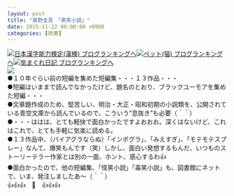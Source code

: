 ```yaml
---
layout: post
title: "東野圭吾　「黒笑小説」"
date: 2015-11-22 00:00:00 +0900
categories: [読書]
---
```


[![](/syuusyuu9701/assets/images/東野圭吾-「黒笑小説」-br_c_3028_1.gif)](http://blog.with2.net/link.php?1659096:3028 "日本漢字能力検定(漢検) ブログランキングへ")[日本漢字能力検定(漢検) ブログランキングへ](http://blog.with2.net/link.php?1659096:3028)[![](/syuusyuu9701/assets/images/東野圭吾-「黒笑小説」-br_c_1348_1.gif)](http://blog.with2.net/link.php?1659096:1348 "ペット(猫) ブログランキングへ")[ペット(猫) ブログランキングへ](http://blog.with2.net/link.php?1659096:1348)[![](/syuusyuu9701/assets/images/東野圭吾-「黒笑小説」-br_c_9257_1.gif)](http://blog.with2.net/link.php?1659096:9257 "気まぐれ日記 ブログランキングへ")[気まぐれ日記 ブログランキングへ](http://blog.with2.net/link.php?1659096:9257)  
![](/syuusyuu9701/assets/images/東野圭吾-「黒笑小説」-32d13af891a5538d008fcd1034ca69a6.jpg)  
●１０年ぐらい前の短編を集めた短編集・・・１３作品・・・  
●短編はいままで読んでなかったけど、題名のとおり、ブラックユーモアを集めた短編・・・  
●文章題作成のため、堅苦しい、明治・大正・昭和初期の小説類を、公開されている青空文庫から読んでいるので、こういう“息抜き”も必要（＾＾）  
●・・・ははは、とても軽快で面白かったですよおおお。深くはないけど、これはこれで、とても手軽に気楽に読める。  
●１３作品中、（バイアグラならぬ）「インポグラ」、「みえすぎ」、「モテモテスプレー」なんて、爆笑もんです（笑）しかし、面白い発想するもんだ、いつものストーリーテラー作家とは別の一面、ホント、感心するわ👍  
●面白かったので、他の短編集、「怪笑小説」「毒笑小説」も、図書館にネットで、いま、発注しましたあ～（＾＾）  
👍👍👍　🐑　👍👍👍  
